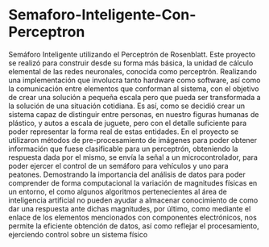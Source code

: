 # Semaforo-Inteligente-Con-Perceptron
Semáforo Inteligente utilizando el Perceptrón de Rosenblatt. Este proyecto se realizó para construir desde su forma más básica, la unidad de cálculo elemental de las redes neuronales, conocida como perceptrón. Realizando una implementación que involucra tanto hardware como software, así como la comunicación entre elementos que conforman al sistema, con el objetivo de crear una solución a pequeña escala pero que pueda ser transformada a la solución de una situación cotidiana. Es así, como se decidió crear un sistema capaz de distinguir entre personas, en nuestro figuras humanas de plástico, y autos a escala de juguete, pero con el detalle suficiente para poder representar la forma real de estas entidades. En el proyecto se utilizaron métodos de pre-procesamiento de imágenes para poder obtener información que fuese clasificable para un perceptrón, obteniendo la respuesta dada por el mismo, se envía la señal a un microcontrolador, para poder ejercer el control de un semáforo para vehículos y uno para peatones. Demostrando la importancia del análisis de datos para poder comprender de forma computacional la variación de magnitudes físicas en un entorno, el como algunos algoritmos pertenecientes al área de inteligencia artificial no pueden ayudar a almacenar conocimiento de como dar una respuesta ante dichas magnitudes, por último, como mediante el enlace de los elementos mencionados con componentes electrónicos, nos permite la eficiente obtención de datos, así como reflejar el procesamiento, ejerciendo control sobre un sistema físico

